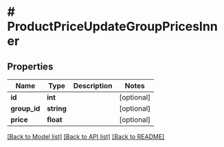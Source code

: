 # # ProductPriceUpdateGroupPricesInner

## Properties

Name | Type | Description | Notes
------------ | ------------- | ------------- | -------------
**id** | **int** |  | [optional]
**group_id** | **string** |  | [optional]
**price** | **float** |  | [optional]

[[Back to Model list]](../../README.md#models) [[Back to API list]](../../README.md#endpoints) [[Back to README]](../../README.md)
